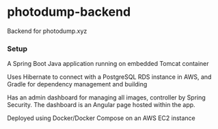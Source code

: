 # photodump-backend
Backend for photodump.xyz

### Setup
A Spring Boot Java application running on embedded Tomcat container

Uses Hibernate to connect with a PostgreSQL RDS instance in AWS, and Gradle for dependency management and building

Has an admin dashboard for managing all images, controller by Spring Security. The dashboard is an Angular page hosted within the app.

Deployed using Docker/Docker Compose on an AWS EC2 instance
